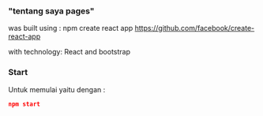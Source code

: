 ### "tentang saya pages" 

was built using : npm create react app
https://github.com/facebook/create-react-app

with technology: React and bootstrap

### Start

Untuk memulai yaitu dengan :
```json
npm start
```
```json
